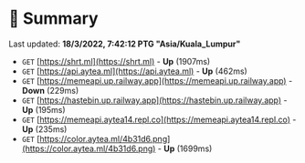 # 📖 Summary
Last updated: **18/3/2022, 7:42:12 PTG "Asia/Kuala_Lumpur"**

- `GET` [https://shrt.ml](https://shrt.ml) - **Up** (1907ms)
- `GET` [https://api.aytea.ml](https://api.aytea.ml) - **Up** (462ms)
- `GET` [https://memeapi.up.railway.app](https://memeapi.up.railway.app) - **Down** (229ms)
- `GET` [https://hastebin.up.railway.app](https://hastebin.up.railway.app) - **Up** (195ms)
- `GET` [https://memeapi.aytea14.repl.co](https://memeapi.aytea14.repl.co) - **Up** (235ms)
- `GET` [https://color.aytea.ml/4b31d6.png](https://color.aytea.ml/4b31d6.png) - **Up** (1699ms)
